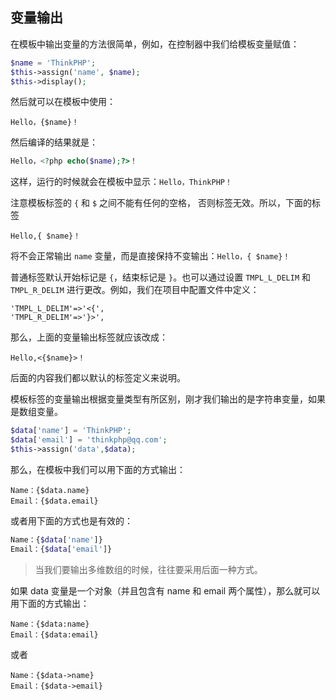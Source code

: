 ## 变量输出

在模板中输出变量的方法很简单，例如，在控制器中我们给模板变量赋值：

```php
$name = 'ThinkPHP';
$this->assign('name', $name);
$this->display();
```

然后就可以在模板中使用：

```php+HTML
Hello，{$name}！
```

然后编译的结果就是：

```php
Hello，<?php echo($name);?>！
```

这样，运行的时候就会在模板中显示：`Hello，ThinkPHP！`

注意模板标签的 `{` 和 `$` 之间不能有任何的空格， 否则标签无效。所以，下面的标签

```
Hello,{ $name}！
```

将不会正常输出 `name` 变量，而是直接保持不变输出：`Hello，{ $name}！`

普通标签默认开始标记是 `{`，结束标记是 `}`。也可以通过设置 `TMPL_L_DELIM` 和 `TMPL_R_DELIM` 进行更改。例如，我们在项目中配置文件中定义：

```
'TMPL_L_DELIM'=>'<{',
'TMPL_R_DELIM'=>'}>',
```

那么，上面的变量输出标签就应该改成：

```
Hello,<{$name}>！
```

后面的内容我们都以默认的标签定义来说明。

模板标签的变量输出根据变量类型有所区别，刚才我们输出的是字符串变量，如果是数组变量。

```php
$data['name'] = 'ThinkPHP';
$data['email'] = 'thinkphp@qq.com';
$this->assign('data',$data);
```

那么，在模板中我们可以用下面的方式输出：

```php+HTML
Name：{$data.name}
Email：{$data.email}
```

或者用下面的方式也是有效的：

```php
Name：{$data['name']}
Email：{$data['email']}
```

> 当我们要输出多维数组的时候，往往要采用后面一种方式。

如果 data 变量是一个对象（并且包含有 name 和 email 两个属性），那么就可以用下面的方式输出：

```
Name：{$data:name}
Email：{$data:email}
```

或者

```
Name：{$data->name}
Email：{$data->email}
```



























